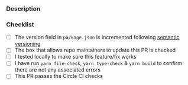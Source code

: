 ### Description
<!-- Add a description of the fix or feature here -->

### Checklist
- [ ] The version field in `package.json` is incremented following [semantic versioning](https://semver.org/)
- [ ] The box that allows repo maintainers to update this PR is checked
- [ ] I tested locally to make sure this feature/fix works
- [ ] I have run `yarn file-check`, `yarn type-check` & `yarn build` to confirm there are not any associated errors
- [ ] This PR passes the Circle CI checks
